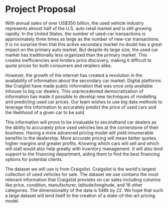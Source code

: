 # Project Proposal

With annual sales of over US$350 billion, the used vehicle industry represents almost half of the U.S. auto retail market and is still growing rapidly. In the United States, the number of used-car transactions is approximately three times as large as the number of new-car transactions. It is no surprise then that this active secondary market no doubt has a great impact on the primary auto market. But despite its large size, the used car market has traditionally less organized than the primary market. This creates inefficiencies and hinders price discovery, making it difficult to quote prices for both consumers and retailers alike.

However, the growth of the internet has created a revolution in the availability of information about the secondary car market. Digital platforms like Craiglist have made public information that was once only available inhouse to big car dealers. This unprecedented democratization of information has made it possible to develop new techniques of modelling and predicting used car prices. Our team wishes to use big data methods to leverage this information to accurately predict the price of used cars and the likelihood of a given car to be sold.

This information will prove to be invaluable to secondhand car dealers as the ability to accurately price used vehicles lies at the cornerstone of their business. Having a more advanced pricing model will yield innumerable benefits to the dealership. More accurate pricing will mean better quotes, higher margins and greater profits. Knowing which cars will sell and which will stall would also help greatly with inventory management. It will also lend support to the financing department, aiding them to find the best financing options for potential clients.

The dataset we will use is from Craigslist. Craigslist is the world's largest collection of used vehicles for sale. The dataset we use contains the most relevant information that Craigslist provides on car sales including columns like price, condition, manufacturer, latitude/longitude, and 16 other categories. The dimensionality of the data is 546k by 22. We hope that such a large dataset will lend itself to the creation of a state-of-the-art pricing model.

 
